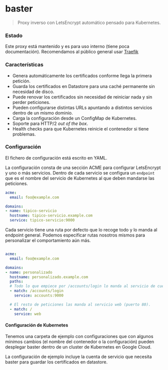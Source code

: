 
# baster

> Proxy inverso con LetsEncrypt automático pensado para Kubernetes.


### Estado

Este proxy está mantenido y es para uso interno (tiene poca documentación). Recomendamos al público general usar [Traefik](https://traefik.io/)


### Características

- Genera automáticamente los certificados conforme llega la primera petición.
- Guarda los certificados en Datastore para una caché permanente sin necesidad de disco.
- Puede renovar los certificados sin necesidad de reiniciar nada y sin perder peticiones.
- Pueden configurarse distintas URLs apuntando a distintos servicios dentro de un mismo dominio.
- Carga la configuración desde un ConfigMap de Kubernetes.
- Soporte para HTTP/2 *out of the box*.
- Health checks para que Kubernetes reinicie el contenedor si tiene problemas.


### Configuración

El fichero de configuración está escrito en YAML.

La configuración consta de una sección ACME para configurar LetsEncrypt y uno o más servicios. Dentro de cada servicio se configura un `endpoint` que es el nombre del servicio de Kubernetes al que deben mandarse las peticiones.

```yaml
acme:
  email: foo@example.com

domains:
- name: tipico-servicio
  hostname: tipico-servicio.example.com
  service: tipico-servicio:9000
```


Cada servicio tiene una ruta por defecto que lo recoge todo y lo manda al endpoint general. Podemos especificar rutas nosotros mismos para personalizar el comportamiento aún más.

```yaml

acme:
  email: foo@example.com

domains:
- name: personalizado
  hostname: personalizado.example.com
  paths:
  # Todo lo que empiece por /accounts/login lo manda al servicio de cuentas.
  - match: /accounts/login
    service: accounts:9000

  # El resto de peticiones las manda al servicio web (puerto 80).
  - match: /
    service: web
```


#### Configuración de Kubernetes

Tenemos una carpeta de ejemplo con configuraciones que con algunos mínimos cambios (el nombre del contenedor o la configuración) pueden desplegar baster dentro de un cluster de Kubernetes en Google Cloud.

La configuración de ejemplo incluye la cuenta de servicio que necesita baster para guardar los certificados en datastore.
